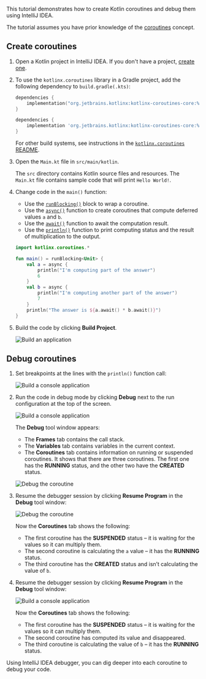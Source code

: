 [//]: # (title: Debug coroutines using IntelliJ IDEA – tutorial)

This tutorial demonstrates how to create Kotlin coroutines and debug them using IntelliJ IDEA.

The tutorial assumes you have prior knowledge of the [coroutines](coroutines-guide.md) concept.

## Create coroutines

1. Open a Kotlin project in IntelliJ IDEA. If you don't have a project, [create one](jvm-get-started.md#create-a-project).
2. To use the `kotlinx.coroutines` library in a Gradle project, add the following dependency to `build.gradle(.kts)`:

   <tabs group="build-script">
   <tab title="Kotlin" group-key="kotlin">

   ```kotlin
   dependencies {
       implementation("org.jetbrains.kotlinx:kotlinx-coroutines-core:%coroutinesVersion%")
   }
   ``` 

   </tab>
   <tab title="Groovy" group-key="groovy">
   
   ```groovy
   dependencies {
       implementation 'org.jetbrains.kotlinx:kotlinx-coroutines-core:%coroutinesVersion%'
   }
   ```
   
   </tab>
   </tabs>

   For other build systems, see instructions in the [`kotlinx.coroutines` README](https://github.com/Kotlin/kotlinx.coroutines#using-in-your-projects).
   
3. Open the `Main.kt` file in `src/main/kotlin`.

    The `src` directory contains Kotlin source files and resources. The `Main.kt` file contains sample code that will print `Hello World!`.

4. Change code in the `main()` function:

    * Use the [`runBlocking()`](https://kotlinlang.org/api/kotlinx.coroutines/kotlinx-coroutines-core/kotlinx.coroutines/run-blocking.html) block to wrap a coroutine.
    * Use the [`async()`](https://kotlinlang.org/api/kotlinx.coroutines/kotlinx-coroutines-core/kotlinx.coroutines/async.html) function to create coroutines that compute deferred values `a` and `b`.
    * Use the [`await()`](https://kotlinlang.org/api/kotlinx.coroutines/kotlinx-coroutines-core/kotlinx.coroutines/-deferred/await.html) function to await the computation result.
    * Use the [`println()`](https://kotlinlang.org/api/latest/jvm/stdlib/kotlin.io/println.html) function to print computing status and the result of multiplication to the output.

    ```kotlin
    import kotlinx.coroutines.*
    
    fun main() = runBlocking<Unit> {
        val a = async {
            println("I'm computing part of the answer")
            6
        }
        val b = async {
            println("I'm computing another part of the answer")
            7
        }
        println("The answer is ${a.await() * b.await()}")
    }
    ```

5. Build the code by clicking **Build Project**.

    ![Build an application](flow-build-project.png)

## Debug coroutines

1. Set breakpoints at the lines with the `println()` function call:

    ![Build a console application](coroutine-breakpoint.png)

2. Run the code in debug mode by clicking **Debug** next to the run configuration at the top of the screen.

    ![Build a console application](flow-debug-project.png)

    The **Debug** tool window appears: 
    * The **Frames** tab contains the call stack.
    * The **Variables** tab contains variables in the current context.
    * The **Coroutines** tab contains information on running or suspended coroutines. It shows that there are three coroutines.
    The first one has the **RUNNING** status, and the other two have the **CREATED** status.

    ![Debug the coroutine](coroutine-debug-1.png)

3. Resume the debugger session by clicking **Resume Program** in the **Debug** tool window:

    ![Debug the coroutine](coroutine-debug-2.png)
    
    Now the **Coroutines** tab shows the following:
    * The first coroutine has the **SUSPENDED** status – it is waiting for the values so it can multiply them.
    * The second coroutine is calculating the `a` value – it has the **RUNNING** status.
    * The third coroutine has the **CREATED** status and isn’t calculating the value of `b`.

4. Resume the debugger session by clicking **Resume Program** in the **Debug** tool window:

    ![Build a console application](coroutine-debug-3.png)

    Now the **Coroutines** tab shows the following:
    * The first coroutine has the **SUSPENDED** status – it is waiting for the values so it can multiply them.
    * The second coroutine has computed its value and disappeared.
    * The third coroutine is calculating the value of `b` – it has the **RUNNING** status.

Using IntelliJ IDEA debugger, you can dig deeper into each coroutine to debug your code.
